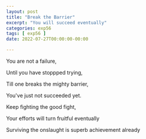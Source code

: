 ```yaml
---
layout: post
title: "Break the Barrier"
excerpt: "You will succeed eventually"
categories: exp56
tags: [ exp56 ]
date: 2022-07-27T00:00:00-00:00

---
```


You are not a failure,

Until you have stoppped trying,

Till one breaks the mighty barrier,

You've just not succeeded yet.

Keep fighting the good fight, 

Your efforts will turn fruitful eventually

Surviving the onslaught is superb achievement already